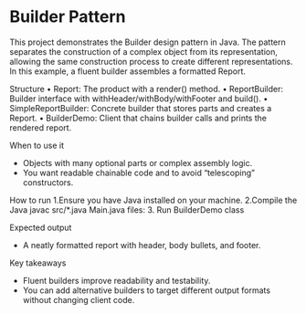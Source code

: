 # Builder Pattern

This project demonstrates the Builder design pattern in Java. The pattern separates the construction of a complex object from its representation, allowing the same construction process to create different representations. In this example, a fluent builder assembles a formatted Report.

Structure
•  Report: The product with a render() method.
•  ReportBuilder: Builder interface with withHeader/withBody/withFooter and build().
•  SimpleReportBuilder: Concrete builder that stores parts and creates a Report.
•  BuilderDemo: Client that chains builder calls and prints the rendered report.

When to use it
- Objects with many optional parts or complex assembly logic.
- You want readable chainable code and to avoid “telescoping” constructors.

How to run 
    1.Ensure you have Java installed on your machine.
    2.Compile the Java javac src/*.java Main.java files:
    3. Run BuilderDemo class 


Expected output 
- A neatly formatted report with header, body bullets, and footer.

Key takeaways
- Fluent builders improve readability and testability.
- You can add alternative builders to target different output formats without changing client code.

